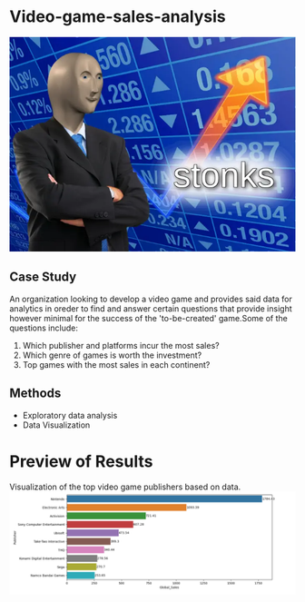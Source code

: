 # Video-game-sales-analysis
![alt text](https://github.com/GeofreyMacharia/Video-game-sales-analysis/blob/main/stonks.png)
## Case Study
An organization looking to develop a video game and provides said data for analytics in oreder to find and answer certain questions that provide insight however minimal for the success of the 'to-be-created' game.Some of the questions include:
  1. Which publisher and platforms incur the most sales?
  2. Which genre of games is worth the investment?
  3. Top games with the most sales in each continent?
## Methods
- Exploratory data analysis
- Data Visualization
# Preview of Results
Visualization of the top video game publishers based on data.
![alt text](https://github.com/GeofreyMacharia/Video-game-sales-analysis/blob/main/Extra/Publishers%20and%20sales.png)
